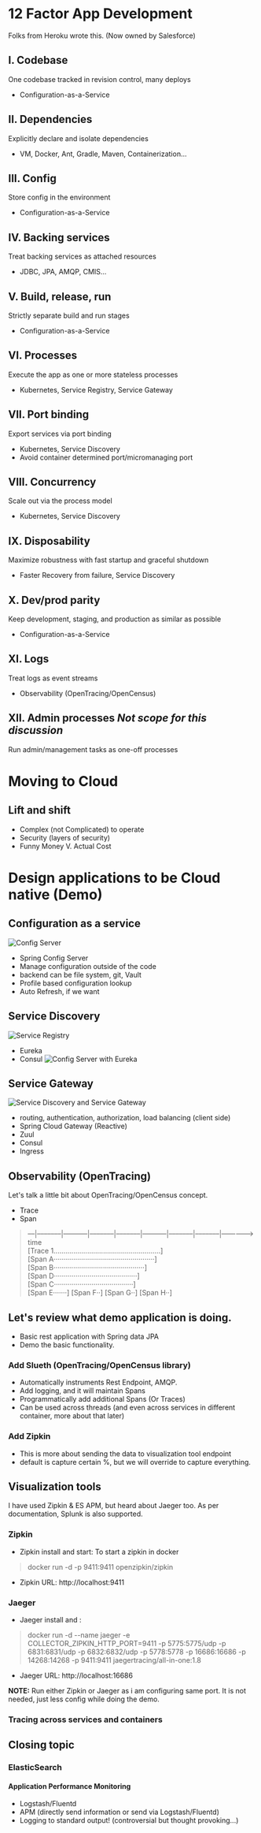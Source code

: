 # 12 Factor App Development
Folks from Heroku wrote this. (Now owned by Salesforce)
## I. Codebase
One codebase tracked in revision control, many deploys
* Configuration-as-a-Service
## II. Dependencies
Explicitly declare and isolate dependencies
* VM, Docker, Ant, Gradle, Maven, Containerization...
## III. Config
Store config in the environment
* Configuration-as-a-Service
## IV. Backing services
Treat backing services as attached resources
* JDBC, JPA, AMQP, CMIS...
## V. Build, release, run
Strictly separate build and run stages
* Configuration-as-a-Service
## VI. Processes
Execute the app as one or more stateless processes
* Kubernetes, Service Registry, Service Gateway
## VII. Port binding
Export services via port binding
* Kubernetes, Service Discovery
* Avoid container determined port/micromanaging port
## VIII. Concurrency
Scale out via the process model
* Kubernetes, Service Discovery
## IX. Disposability
Maximize robustness with fast startup and graceful shutdown
* Faster Recovery from failure, Service Discovery
## X. Dev/prod parity
Keep development, staging, and production as similar as possible
* Configuration-as-a-Service
## XI. Logs
Treat logs as event streams
* Observability (OpenTracing/OpenCensus)
## XII. Admin processes *Not scope for this discussion*
Run admin/management tasks as one-off processes

# Moving to Cloud
## Lift and shift
* Complex (not Complicated) to operate
* Security (layers of security)
* Funny Money V. Actual Cost

# Design applications to be Cloud native (Demo)

## Configuration as a service
![Config Server](manage-distributed-configuration-and-secrets-with-spring-cloud-and-vault-spring-io-2017-10-638.jpg)
* Spring Config Server
* Manage configuration outside of the code
* backend can be file system, git, Vault
* Profile based configuration lookup
* Auto Refresh, if we want


## Service Discovery
![Service Registry](self-registration-diagram.png)
* Eureka
* Consul
![Config Server with Eureka](config-server.png)
## Service Gateway
![Service Discovery and Service Gateway](service-gateway-discovery.png)
* routing, authentication, authorization, load balancing (client side)
* Spring Cloud Gateway (Reactive)
* Zuul
* Consul
* Ingress

## Observability (OpenTracing)

Let's talk a little bit about OpenTracing/OpenCensus concept.
* Trace
* Span

>––|–––––––|–––––––|–––––––|–––––––|–––––––|–––––––|–––––––|–––––––> time\
> [Trace 1......................................................]\
> [Span A···················································]\
>   [Span B··············································]\
>      [Span D··········································]\
>    [Span C········································]\
>         [Span E·······]        [Span F··] [Span G··] [Span H··]

## Let's review what demo application is doing.
* Basic rest application with Spring data JPA
* Demo the basic functionality. 

### Add Slueth (OpenTracing/OpenCensus library)
* Automatically instruments Rest Endpoint, AMQP.
* Add logging, and it will maintain Spans
* Programmatically add additional Spans (Or Traces)
* Can be used across threads (and even across services in different container, more about that later)

### Add Zipkin
* This is more about sending the data to visualization tool endpoint
* default is capture certain %, but we will override to capture everything.

## Visualization tools
I have used Zipkin & ES APM, but heard about Jaeger too. As per documentation, Splunk is also supported.

### Zipkin
* Zipkin install and start: To start a zipkin in docker
> docker run -d -p 9411:9411 openzipkin/zipkin
* Zipkin URL: http://localhost:9411

### Jaeger
* Jaeger install and : 
> docker run -d --name jaeger -e COLLECTOR_ZIPKIN_HTTP_PORT=9411 -p 5775:5775/udp -p 6831:6831/udp -p 6832:6832/udp -p 5778:5778 -p 16686:16686 -p 14268:14268 -p 9411:9411 jaegertracing/all-in-one:1.8
* Jaeger URL: http://localhost:16686 

**NOTE:** Run either Zipkin or Jaeger as i am configuring same port. It is not needed, just less config while doing the demo.

### Tracing across services and containers

## Closing topic
### ElasticSearch
#### Application Performance Monitoring
* Logstash/Fluentd
* APM (directly send information or send via Logstash/Fluentd)
* Logging to standard output! (controversial but thought provoking...)
